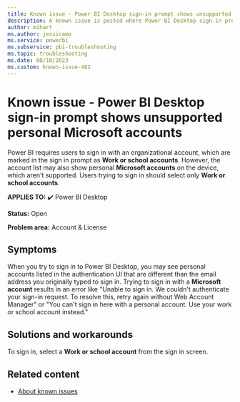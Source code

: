 ```yaml
---
title: Known issue - Power BI Desktop sign-in prompt shows unsupported personal Microsoft accounts
description: A known issue is posted where Power BI Desktop sign-in prompt shows unsupported personal Microsoft accounts
author: mihart
ms.author: jessicamo
ms.service: powerbi
ms.subservice: pbi-troubleshooting
ms.topic: troubleshooting
ms.date: 08/10/2023
ms.custom: known-issue-482
---
```


# Known issue - Power BI Desktop sign-in prompt shows unsupported personal Microsoft accounts

Power BI requires users to sign in with an organizational account, which are marked in the sign in prompt as **Work or school accounts**. However, the account list may also show personal **Microsoft accounts** on the device, which aren't supported. Users trying to sign in should select only **Work or school accounts**.

**APPLIES TO:** ✔️ Power BI Desktop

**Status:** Open

**Problem area:** Account & License

## Symptoms

When you try to sign in to Power BI Desktop, you may see personal accounts listed in the authentication UI that are different than the email address you originally typed to sign in. Trying to sign in with a **Microsoft account** results in an error like "Unable to sign in. We couldn't authenticate your sign-in request. To resolve this, retry again without Web Account Manager" or "You can't sign in here with a personal account. Use your work or school account instead."

## Solutions and workarounds

To sign in, select a **Work or school account** from the sign in screen.

## Related content

- [About known issues](/power-bi/troubleshoot/known-issues/power-bi-known-issues)
